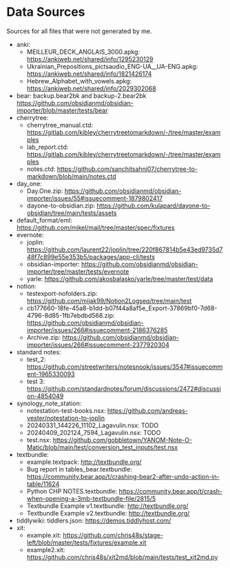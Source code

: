 # Data Sources

Sources for all files that were not generated by me.

- anki:
  - MEILLEUR_DECK_ANGLAIS_3000.apkg: https://ankiweb.net/shared/info/1295230129
  - Ukrainian_Prepositions_pictsaudio_ENG-UA__UA-ENG.apkg: https://ankiweb.net/shared/info/1821426174
  - Hebrew_Alphabet_with_vowels.apkg: https://ankiweb.net/shared/info/2029302068
- bear: backup.bear2bk and backup-2.bear2bk https://github.com/obsidianmd/obsidian-importer/blob/master/tests/bear
- cherrytree:
  - cherrytree_manual.ctd: https://gitlab.com/kibley/cherrytreetomarkdown/-/tree/master/examples
  - lab_report.ctd: https://gitlab.com/kibley/cherrytreetomarkdown/-/tree/master/examples
  - notes.ctd: https://github.com/sanchitsahni07/cherrytree-to-markdown/blob/main/notes.ctd
- day_one:
  - Day.One.zip: https://github.com/obsidianmd/obsidian-importer/issues/55#issuecomment-1879802417
  - dayone-to-obsidian.zip: https://github.com/kulapard/dayone-to-obsidian/tree/main/tests/assets
- default_format/eml: https://github.com/mikel/mail/tree/master/spec/fixtures
- evernote:
  - joplin: https://github.com/laurent22/joplin/tree/220f867814b5e43ed9735d748f7c899e55e353b5/packages/app-cli/tests
  - obsidian-importer: https://github.com/obsidianmd/obsidian-importer/tree/master/tests/evernote
  - yarle: https://github.com/akosbalasko/yarle/tree/master/test/data
- notion:
  - testexport-nofolders.zip: https://github.com/mijak99/Notion2Logseq/tree/main/test
  - cb177660-18fe-45a8-b1dd-b07f44a8af5e_Export-37869bf0-7d68-4796-8d85-1fb7ebdbd568.zip: https://github.com/obsidianmd/obsidian-importer/issues/266#issuecomment-2186376285
  - Archive.zip: https://github.com/obsidianmd/obsidian-importer/issues/266#issuecomment-2377920304
- standard notes:
  - test_2: https://github.com/streetwriters/notesnook/issues/3547#issuecomment-1965330093
  - test 3: https://github.com/standardnotes/forum/discussions/2472#discussion-4854049
- synology_note_station:
  - notestation-test-books.nsx: https://github.com/andreas-vester/notestation-to-joplin
  - 20240331_144226_11102_Lagavulin.nsx: TODO
  - 20240409_202124_7594_Lagavulin.nsx: TODO
  - test.nsx: https://github.com/gobbletown/YANOM-Note-O-Matic/blob/main/test/conversion_test_inputs/test.nsx
- textbundle:
  - example.textpack: http://textbundle.org/
  - Bug report in tables_bear.textbundle: https://community.bear.app/t/crashing-bear2-after-undo-action-in-table/11624
  - Python CHP NOTES.textbundle: https://community.bear.app/t/crash-when-opening-a-3mb-textbundle-file/2815/5
  - Textbundle Example v1.textbundle: http://textbundle.org/
  - Textbundle Example v2.textbundle: http://textbundle.org/
- tiddlywiki: tiddlers.json: https://demos.tiddlyhost.com/
- xit:
  - example.xit: https://github.com/chris48s/stage-left/blob/master/tests/fixtures/example.xit
  - example2.xit: https://github.com/chris48s/xit2md/blob/main/tests/test_xit2md.py
